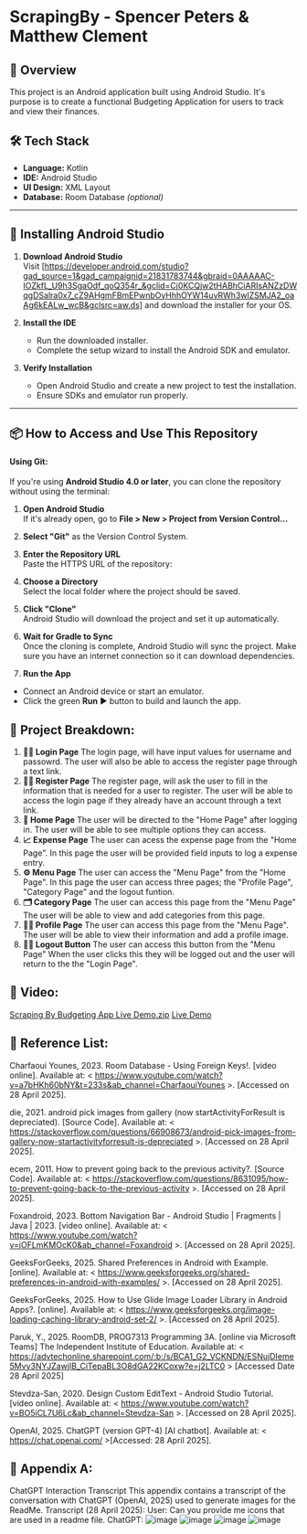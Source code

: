 # ScrapingBy - Spencer Peters & Matthew Clement

## 📖 Overview

This project is an Android application built using Android Studio. It's purpose is to create a functional Budgeting Application for users to track and view their finances.

## 🛠 Tech Stack

- **Language:** Kotlin
- **IDE:** Android Studio  
- **UI Design:** XML Layout  
- **Database:** Room Database *(optional)*  

---

## 🧭 Installing Android Studio

1. **Download Android Studio**  
   Visit [https://developer.android.com/studio?gad_source=1&gad_campaignid=21831783744&gbraid=0AAAAAC-IOZkfL_U9h3SgaOdf_qoQ354r_&gclid=Cj0KCQjw2tHABhCiARIsANZzDWqgDSalra0x7_cZ9AHgmFBmEPwnbOyHhhOYW14uvRWh3wlZSMJA2_oaAg6kEALw_wcB&gclsrc=aw.ds] and download the installer for your OS.

2. **Install the IDE**  
   - Run the downloaded installer.
   - Complete the setup wizard to install the Android SDK and emulator.

3. **Verify Installation**  
   - Open Android Studio and create a new project to test the installation.
   - Ensure SDKs and emulator run properly.
   

---

## 📦 How to Access and Use This Repository

#### Using Git:

If you're using **Android Studio 4.0 or later**, you can clone the repository without using the terminal:

1. **Open Android Studio**  
   If it's already open, go to **File > New > Project from Version Control...**

2. **Select "Git"** as the Version Control System.

3. **Enter the Repository URL**  
   Paste the HTTPS URL of the repository:
   
4. **Choose a Directory**  
    Select the local folder where the project should be saved.

5. **Click "Clone"**  
    Android Studio will download the project and set it up automatically.

6. **Wait for Gradle to Sync**  
    Once the cloning is complete, Android Studio will sync the project. Make sure you have an internet connection so it can download dependencies.

7. **Run the App**  
  - Connect an Android device or start an emulator.
  - Click the green **Run** ▶️ button to build and launch the app.

## 📁 Project Breakdown:

1. **🧑‍💻 Login Page** 
   The login page, will have input values for username and passowrd.
   The user will also be able to access the register page through a text link.
2. **🧑‍💻 Register Page**
   The register page, will ask the user to fill in the information that is needed for a user to register.
   The user will be able to access the login page if they already have an account through a text link.
3. **📌 Home Page**
   The user will be directed to the "Home Page" after logging in.
   The user will be able to see multiple options they can access.
4. **📈 Expense Page**
   The user can acess the expense page from the "Home Page".
   In this page the user will be provided field inputs to log a expense entry.
5. **⚙️ Menu Page**
   The user can access the "Menu Page" from the "Home Page".
   In this page the user can access three pages; the "Profile Page", "Category Page" and the logout funtion.
6. **🗂️ Category Page**
   The user can access this page from the "Menu Page"
   The user will be able to view and add categories from this page.
7. **🧑‍💻 Profile Page**
   The user can access this page from the "Menu Page".
   The user will be able to view their information and add a profile image.
8. **🧑‍💻 Logout Button**
   The user can access this button from the "Menu Page"
   When the user clicks this they will be logged out and the user will return to the the "Login Page".

## 🚀 Video:
[Scraping By Budgeting App Live Demo.zip](https://github.com/user-attachments/files/20016841/Scraping.By.Budgeting.App.Live.Demo.zip)
[Live Demo](https://youtu.be/juGrvQPYHV4?si=4VZF0xY_ZvvGeZqI)

## 📝 Reference List:
Charfaoui Younes, 2023. Room Database - Using Foreign Keys!. [video online]. Available at: < https://www.youtube.com/watch?v=a7bHKh60bNY&t=233s&ab_channel=CharfaouiYounes >. [Accessed on 28 April 2025].

die, 2021. android pick images from gallery (now startActivityForResult is depreciated). [Source Code]. Available at: <  https://stackoverflow.com/questions/66908673/android-pick-images-from-gallery-now-startactivityforresult-is-depreciated >. [Accessed on 28 April 2025].

ecem, 2011. How to prevent going back to the previous activity?. [Source Code]. Available at: < https://stackoverflow.com/questions/8631095/how-to-prevent-going-back-to-the-previous-activity >. [Accessed on 28 April 2025].

Foxandroid, 2023. Bottom Navigation Bar - Android Studio | Fragments | Java | 2023. [video online]. Available at: < https://www.youtube.com/watch?v=jOFLmKMOcK0&ab_channel=Foxandroid >. [Accessed on 28 April 2025].

GeeksForGeeks, 2025. Shared Preferences in Android with Example. [online]. Available at: < https://www.geeksforgeeks.org/shared-preferences-in-android-with-examples/ >. [Accessed on 28 April 2025].

GeeksForGeeks, 2025. How to Use Glide Image Loader Library in Android Apps?. [online]. Available at: < https://www.geeksforgeeks.org/image-loading-caching-library-android-set-2/ >. [Accessed on 28 April 2025].

Paruk, Y., 2025. RoomDB, PROG7313 Programming 3A. [online via Microsoft Teams] The Independent Institute of Education. Available at: < https://advtechonline.sharepoint.com/:b:/s/BCA1_G2_VCKNDN/ESNujDIeme5Mvy3NYJZawjIB_CiTepaBL3O8dGA22KCoxw?e=j2LTC0 > [Accessed Date 28 April 2025]

Stevdza-San, 2020. Design Custom EditText - Android Studio Tutorial. [video online]. Available at: < https://www.youtube.com/watch?v=BO5iCL7U6Lc&ab_channel=Stevdza-San >. [Accessed on 28 April 2025].

OpenAI, 2025. ChatGPT (version GPT-4) [AI chatbot]. Available at: < https://chat.openai.com/  >[Accessed: 28 April 2025].

## 🧾 Appendix A:
ChatGPT Interaction Transcript
This appendix contains a transcript of the conversation with ChatGPT (OpenAI, 2025) used to generate images for the ReadMe.
Transcript (28 April 2025):
User: Can you provide me icons that are used in a readme file.
ChatGPT: 
![image](https://github.com/user-attachments/assets/27f6dbcf-33dd-417b-bb0b-06bf7c492bf2)
![image](https://github.com/user-attachments/assets/0914e549-a94f-43c8-a657-4eb44a34b66b)
![image](https://github.com/user-attachments/assets/089caa5b-2108-4f52-b01e-ea5584709600)
![image](https://github.com/user-attachments/assets/8d2ee637-1e61-47eb-b35f-267d81c17600)








